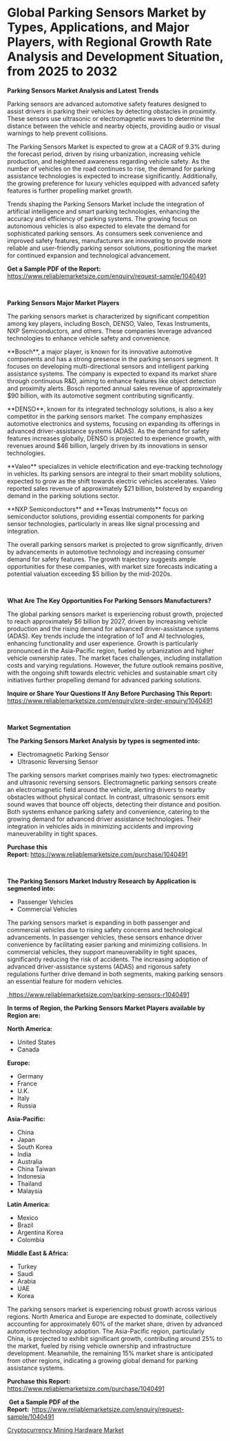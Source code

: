 <p><h1>Global Parking Sensors Market by Types, Applications, and Major Players, with Regional Growth Rate Analysis and Development Situation, from 2025 to 2032</h1></p><p><strong>Parking Sensors Market Analysis and Latest Trends</strong></p>
<p><p>Parking sensors are advanced automotive safety features designed to assist drivers in parking their vehicles by detecting obstacles in proximity. These sensors use ultrasonic or electromagnetic waves to determine the distance between the vehicle and nearby objects, providing audio or visual warnings to help prevent collisions.</p><p>The Parking Sensors Market is expected to grow at a CAGR of 9.3% during the forecast period, driven by rising urbanization, increasing vehicle production, and heightened awareness regarding vehicle safety. As the number of vehicles on the road continues to rise, the demand for parking assistance technologies is expected to increase significantly. Additionally, the growing preference for luxury vehicles equipped with advanced safety features is further propelling market growth.</p><p>Trends shaping the Parking Sensors Market include the integration of artificial intelligence and smart parking technologies, enhancing the accuracy and efficiency of parking systems. The growing focus on autonomous vehicles is also expected to elevate the demand for sophisticated parking sensors. As consumers seek convenience and improved safety features, manufacturers are innovating to provide more reliable and user-friendly parking sensor solutions, positioning the market for continued expansion and technological advancement.</p></p>
<p><strong>Get a Sample PDF of the Report:&nbsp;</strong> <a href="https://www.reliablemarketsize.com/enquiry/request-sample/1040491?utm_campaign=2242&utm_medium=2&utm_source=Github&utm_content=ia&utm_term=10022025&utm_id=parking-sensors">https://www.reliablemarketsize.com/enquiry/request-sample/1040491</a></p>
<p>&nbsp;</p>
<p><strong>Parking Sensors Major Market Players</strong></p>
<p><p>The parking sensors market is characterized by significant competition among key players, including Bosch, DENSO, Valeo, Texas Instruments, NXP Semiconductors, and others. These companies leverage advanced technologies to enhance vehicle safety and convenience.</p><p>**Bosch**, a major player, is known for its innovative automotive components and has a strong presence in the parking sensors segment. It focuses on developing multi-directional sensors and intelligent parking assistance systems. The company is expected to expand its market share through continuous R&D, aiming to enhance features like object detection and proximity alerts. Bosch reported annual sales revenue of approximately $90 billion, with its automotive segment contributing significantly.</p><p>**DENSO**, known for its integrated technology solutions, is also a key competitor in the parking sensors market. The company emphasizes automotive electronics and systems, focusing on expanding its offerings in advanced driver-assistance systems (ADAS). As the demand for safety features increases globally, DENSO is projected to experience growth, with revenues around $46 billion, largely driven by its innovations in sensor technologies.</p><p>**Valeo** specializes in vehicle electrification and eye-tracking technology in vehicles. Its parking sensors are integral to their smart mobility solutions, expected to grow as the shift towards electric vehicles accelerates. Valeo reported sales revenue of approximately $21 billion, bolstered by expanding demand in the parking solutions sector.</p><p>**NXP Semiconductors** and **Texas Instruments** focus on semiconductor solutions, providing essential components for parking sensor technologies, particularly in areas like signal processing and integration. </p><p>The overall parking sensors market is projected to grow significantly, driven by advancements in automotive technology and increasing consumer demand for safety features. The growth trajectory suggests ample opportunities for these companies, with market size forecasts indicating a potential valuation exceeding $5 billion by the mid-2020s.</p></p>
<p>&nbsp;</p>
<p><strong>What Are The Key Opportunities For Parking Sensors Manufacturers?</strong></p>
<p><p>The global parking sensors market is experiencing robust growth, projected to reach approximately $6 billion by 2027, driven by increasing vehicle production and the rising demand for advanced driver-assistance systems (ADAS). Key trends include the integration of IoT and AI technologies, enhancing functionality and user experience. Growth is particularly pronounced in the Asia-Pacific region, fueled by urbanization and higher vehicle ownership rates. The market faces challenges, including installation costs and varying regulations. However, the future outlook remains positive, with the ongoing shift towards electric vehicles and sustainable smart city initiatives further propelling demand for advanced parking solutions.</p></p>
<p><strong>Inquire or Share Your Questions If Any Before Purchasing This Report:</strong> <a href="https://www.reliablemarketsize.com/enquiry/pre-order-enquiry/1040491?utm_campaign=2242&utm_medium=2&utm_source=Github&utm_content=ia&utm_term=10022025&utm_id=parking-sensors">https://www.reliablemarketsize.com/enquiry/pre-order-enquiry/1040491</a></p>
<p>&nbsp;</p>
<p><strong>Market Segmentation</strong></p>
<p><strong>The Parking Sensors Market Analysis by types is segmented into:</strong></p>
<p><ul><li>Electromagnetic Parking Sensor</li><li>Ultrasonic Reversing Sensor</li></ul></p>
<p><p>The parking sensors market comprises mainly two types: electromagnetic and ultrasonic reversing sensors. Electromagnetic parking sensors create an electromagnetic field around the vehicle, alerting drivers to nearby obstacles without physical contact. In contrast, ultrasonic sensors emit sound waves that bounce off objects, detecting their distance and position. Both systems enhance parking safety and convenience, catering to the growing demand for advanced driver assistance technologies. Their integration in vehicles aids in minimizing accidents and improving maneuverability in tight spaces.</p></p>
<p><strong>Purchase this Report:&nbsp;</strong><a href="https://www.reliablemarketsize.com/purchase/1040491?utm_campaign=2242&utm_medium=2&utm_source=Github&utm_content=ia&utm_term=10022025&utm_id=parking-sensors">https://www.reliablemarketsize.com/purchase/1040491</a></p>
<p>&nbsp;</p>
<p><strong>The Parking Sensors Market Industry Research by Application is segmented into:</strong></p>
<p><ul><li>Passenger Vehicles</li><li>Commercial Vehicles</li></ul></p>
<p><p>The parking sensors market is expanding in both passenger and commercial vehicles due to rising safety concerns and technological advancements. In passenger vehicles, these sensors enhance driver convenience by facilitating easier parking and minimizing collisions. In commercial vehicles, they support maneuverability in tight spaces, significantly reducing the risk of accidents. The increasing adoption of advanced driver-assistance systems (ADAS) and rigorous safety regulations further drive demand in both segments, making parking sensors an essential feature for modern vehicles.</p></p>
<p><a href="https://www.reliablemarketsize.com/parking-sensors-r1040491?utm_campaign=2242&utm_medium=2&utm_source=Github&utm_content=ia&utm_term=10022025&utm_id=parking-sensors">&nbsp;https://www.reliablemarketsize.com/parking-sensors-r1040491</a></p>
<p><strong>In terms of Region, the Parking Sensors Market Players available by Region are:</strong></p>
<p>
    <p> <strong> North America: </strong>
        <ul>
            <li>United States</li>
            <li>Canada</li>
        </ul>
        </p> 
    <p> <strong> Europe: </strong>
        <ul>
            <li>Germany</li>
            <li>France</li>
            <li>U.K.</li>
            <li>Italy</li>
            <li>Russia</li>
        </ul>
        </p> 
    <p> <strong> Asia-Pacific: </strong>
        <ul>
            <li>China</li>
            <li>Japan</li>
            <li>South Korea</li>
            <li>India</li>
            <li>Australia</li>
            <li>China Taiwan</li>
            <li>Indonesia</li>
            <li>Thailand</li>
            <li>Malaysia</li>
        </ul>
        </p> 
    <p> <strong> Latin America: </strong>
        <ul>
            <li>Mexico</li>
            <li>Brazil</li>
            <li>Argentina Korea</li>
            <li>Colombia</li>
        </ul>
        </p> 
    <p> <strong> Middle East & Africa: </strong>
        <ul>
            <li>Turkey</li>
            <li>Saudi</li>
            <li>Arabia</li>
            <li>UAE</li>
            <li>Korea</li>
        </ul>
    </p>
    </p>
<p><p>The parking sensors market is experiencing robust growth across various regions. North America and Europe are expected to dominate, collectively accounting for approximately 60% of the market share, driven by advanced automotive technology adoption. The Asia-Pacific region, particularly China, is projected to exhibit significant growth, contributing around 25% to the market, fueled by rising vehicle ownership and infrastructure development. Meanwhile, the remaining 15% market share is anticipated from other regions, indicating a growing global demand for parking assistance systems.</p></p>
<p><strong>Purchase this Report: </strong><a href="https://www.reliablemarketsize.com/purchase/1040491?utm_campaign=2242&utm_medium=2&utm_source=Github&utm_content=ia&utm_term=10022025&utm_id=parking-sensors">https://www.reliablemarketsize.com/purchase/1040491</a></p>
<p>&nbsp;<strong>Get a Sample PDF of the Report:&nbsp;&nbsp;</strong><a href="https://www.reliablemarketsize.com/enquiry/request-sample/1040491?utm_campaign=2242&utm_medium=2&utm_source=Github&utm_content=ia&utm_term=10022025&utm_id=parking-sensors">https://www.reliablemarketsize.com/enquiry/request-sample/1040491</a></p>
<p><strong></strong></p>
<p><p><a href="https://github.com/suleimannichelle7/Market-Research-Report-List-1/blob/main/cryptocurrency-mining-hardware-market.md?utm_campaign=2242&utm_medium=2&utm_source=Github&utm_content=ia&utm_term=10022025&utm_id=parking-sensors">Cryptocurrency Mining Hardware Market</a></p></p>